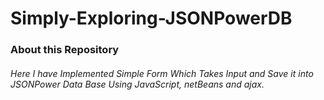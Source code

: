 # Simply-Exploring-JSONPowerDB

### About this Repository
###### Here I have Implemented Simple Form Which Takes Input and Save it into JSONPower Data Base Using JavaScript, netBeans and ajax.


